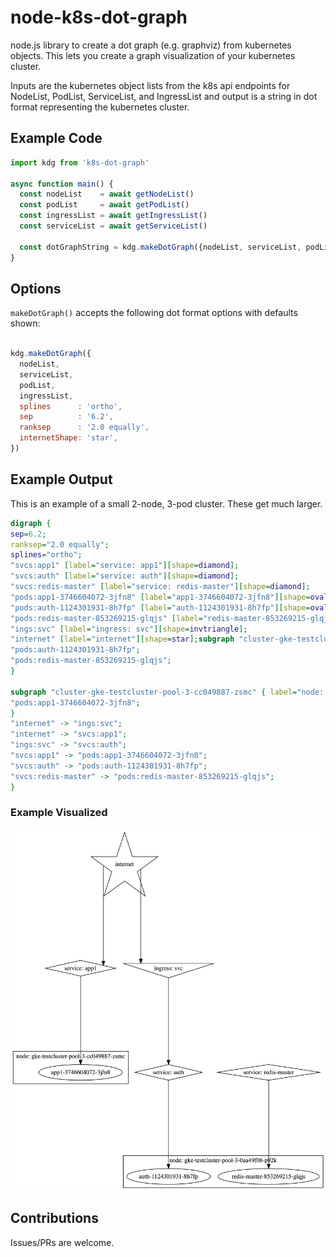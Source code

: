 # node-k8s-dot-graph

node.js library to create a dot graph (e.g. graphviz) from kubernetes objects. This lets you create a graph visualization of your kubernetes cluster.

Inputs are the kubernetes object lists from the k8s api endpoints for NodeList, PodList, ServiceList, and IngressList and output is a string in dot format representing the kubernetes cluster.

## Example Code

```javascript
import kdg from 'k8s-dot-graph'

async function main() {
  const nodeList    = await getNodeList()
  const podList     = await getPodList()
  const ingressList = await getIngressList()
  const serviceList = await getServiceList()

  const dotGraphString = kdg.makeDotGraph({nodeList, serviceList, podList, ingressList})
}

```

## Options

`makeDotGraph()` accepts the following dot format options with defaults shown:

```javascript

kdg.makeDotGraph({
  nodeList,
  serviceList,
  podList,
  ingressList,
  splines      : 'ortho',
  sep          : '6.2',
  ranksep      : '2.0 equally',
  internetShape: 'star',
})
```

## Example Output

This is an example of a small 2-node, 3-pod cluster. These get much larger.

```dot
digraph {
sep=6.2;
ranksep="2.0 equally";
splines="ortho";
"svcs:app1" [label="service: app1"][shape=diamond];
"svcs:auth" [label="service: auth"][shape=diamond];
"svcs:redis-master" [label="service: redis-master"][shape=diamond];
"pods:app1-3746604072-3jfn8" [label="app1-3746604072-3jfn8"][shape=oval];
"pods:auth-1124301931-8h7fp" [label="auth-1124301931-8h7fp"][shape=oval];
"pods:redis-master-853269215-glqjs" [label="redis-master-853269215-glqjs"][shape=oval];
"ings:svc" [label="ingress: svc"][shape=invtriangle];
"internet" [label="internet"][shape=star];subgraph "cluster-gke-testcluster-pool-3-0aa49f08-p92k" { label="node: gke-testcluster-pool-3-0aa49f08-p92k";
"pods:auth-1124301931-8h7fp";
"pods:redis-master-853269215-glqjs";
}

subgraph "cluster-gke-testcluster-pool-3-cc049887-zsmc" { label="node: gke-testcluster-pool-3-cc049887-zsmc";
"pods:app1-3746604072-3jfn8";
}
"internet" -> "ings:svc";
"internet" -> "svcs:app1";
"ings:svc" -> "svcs:auth";
"svcs:app1" -> "pods:app1-3746604072-3jfn8";
"svcs:auth" -> "pods:auth-1124301931-8h7fp";
"svcs:redis-master" -> "pods:redis-master-853269215-glqjs";
}
```

### Example Visualized
![Example output](https://github.com/chrishiestand/node-k8s-dot-graph/raw/master/test/screenshot.png)

## Contributions

Issues/PRs are welcome.
